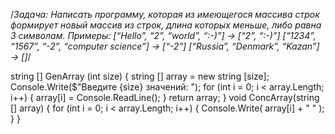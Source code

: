 /*Задача: Написать программу, которая из имеющегося массива строк формирует новый массив из строк, длина которых меньше, либо равна 3 символам. 
Примеры:
[“Hello”, “2”, “world”, “:-)”] → [“2”, “:-)”]
[“1234”, “1567”, “-2”, “computer science”] → [“-2”]
[“Russia”, “Denmark”, “Kazan”] → []*/

string [] GenArray (int size)
{
    string [] array = new string [size];
    Console.Write($"Введите {size} значений: ");
    for (int i = 0; i < array.Length; i++)
    {
        array[i] = Console.ReadLine();
    }
    return array;
}
void ConcArray(string [] array)
{
    for (int i = 0; i < array.Length; i++)
    {
        Console.Write( array[i] + " " );
    }
}